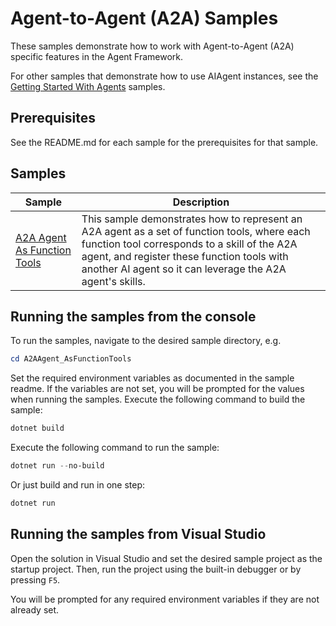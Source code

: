 # Agent-to-Agent (A2A) Samples

These samples demonstrate how to work with Agent-to-Agent (A2A) specific features in the Agent Framework.

For other samples that demonstrate how to use AIAgent instances,
see the [Getting Started With Agents](../Agents/README.md) samples.

## Prerequisites

See the README.md for each sample for the prerequisites for that sample.

## Samples

|Sample|Description|
|---|---|
|[A2A Agent As Function Tools](./A2AAgent_AsFunctionTools/)|This sample demonstrates how to represent an A2A agent as a set of function tools, where each function tool corresponds to a skill of the A2A agent, and register these function tools with another AI agent so it can leverage the A2A agent's skills.|

## Running the samples from the console

To run the samples, navigate to the desired sample directory, e.g.

```powershell
cd A2AAgent_AsFunctionTools
```

Set the required environment variables as documented in the sample readme.
If the variables are not set, you will be prompted for the values when running the samples.
Execute the following command to build the sample:

```powershell
dotnet build
```

Execute the following command to run the sample:

```powershell
dotnet run --no-build
```

Or just build and run in one step:

```powershell
dotnet run
```

## Running the samples from Visual Studio

Open the solution in Visual Studio and set the desired sample project as the startup project. Then, run the project using the built-in debugger or by pressing `F5`.

You will be prompted for any required environment variables if they are not already set.
